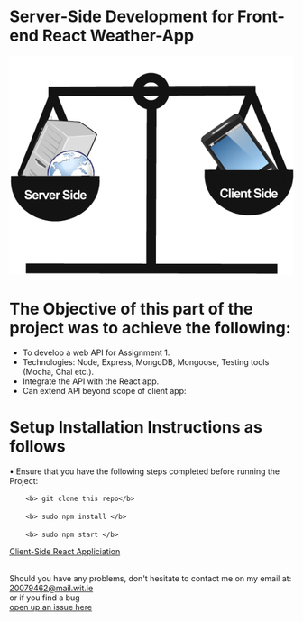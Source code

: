 # Server-Side Development for Front-end React Weather-App

<img src="IMG/serverclient.png">

# The Objective of this part of the project was to achieve the following:

  - To develop a web API for Assignment 1.
  - Technologies: Node, Express, MongoDB, Mongoose, Testing tools (Mocha, Chai etc.).
  - Integrate the API with the React app.
  - Can extend API beyond scope of client app:


# Setup Installation Instructions as follows
  • Ensure that you have the following steps completed before running the Project: 
   
        <b> git clone this repo</b>
   
        <b> sudo npm install </b>
       
        <b> sudo npm start </b>
          


[Client-Side React Appliciation](https://github.com/robertsolomon97/WebAppAssignment-1)















<br> Should you have any problems, don't hesitate to contact me on my email at:</br> [20079462@mail.wit.ie](mailto:20079462@mail.wit.ie)
<br>or if you find a bug </br>[open up an issue here](https://github.com/robertsolomon97/WebApp-ServerSide/issues)
